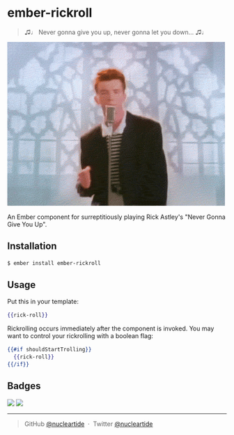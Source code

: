 
# ember-rickroll

> ♫♩ Never gonna give you up, never gonna let you down... ♫♩

![](assets/rick.gif)

An Ember component for surreptitiously playing Rick Astley's "Never Gonna Give
You Up".

## Installation

```bash
$ ember install ember-rickroll
```

## Usage

Put this in your template:

```hbs
{{rick-roll}}
```

Rickrolling occurs immediately after the component is invoked. You may want to
control your rickrolling with a boolean flag:

```hbs
{{#if shouldStartTrolling}}
  {{rick-roll}}
{{/if}}
```

## Badges

![](https://img.shields.io/badge/license-MIT-blue.svg)
![](https://img.shields.io/badge/status-stable-green.svg)

---

> GitHub [@nucleartide](https://github.com/nucleartide) &nbsp;&middot;&nbsp;
> Twitter [@nucleartide](https://twitter.com/nucleartide)


